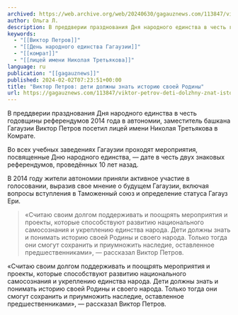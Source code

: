 ```yaml
---
archived: https://web.archive.org/web/20240630/gagauznews.com/113847/viktor-petrov-deti-dolzhny-znat-istoriyu-svoej-rodiny.html
author: Ольга Л.
description: В преддверии празднования Дня народного единства в честь годовщины референдумов 2014 года в автономии, заместитель башкана Гагаузии Виктор Петров посетил лицей имени Николая Третьякова в Комрате. Во всех учебных заведениях Гагаузии проходят мероприятия, посвященные Дню народного единства, — дате в честь двух знаковых референдумов, проведённых 10 лет назад. В 2014 году жители автономии приняли активное участие в голосовании, выразив свое мнение о будущем Гагаузии, включая вопросы вступления в Таможенный союз и определение статуса Гагауз Ери. «Считаю своим долгом поддерживать и поощрять мероприятия и проекты, которые способствуют развитию национального самосознания и укреплению единства народа. Дети должны знать и понимать историю своей […]
keywords:
  - "[[Виктор Петров]]"
  - "[[День народного единства Гагаузии]]"
  - "[[комрат]]"
  - "[[лицей имени Николая Третьякова]]"
language: ru
publication: "[[gagauznews]]"
published: 2024-02-02T07:23:51+00:00
title: "Виктор Петров: дети должны знать историю своей Родины"
url: https://gagauznews.com/113847/viktor-petrov-deti-dolzhny-znat-istoriyu-svoej-rodiny.html
---
```


В преддверии празднования Дня народного единства в честь годовщины референдумов 2014 года в автономии, заместитель башкана Гагаузии Виктор Петров посетил лицей имени Николая Третьякова в Комрате.

Во всех учебных заведениях Гагаузии проходят мероприятия, посвященные Дню народного единства, — дате в честь двух знаковых референдумов, проведённых 10 лет назад.

В 2014 году жители автономии приняли активное участие в голосовании, выразив свое мнение о будущем Гагаузии, включая вопросы вступления в Таможенный союз и определение статуса Гагауз Ери.

> «Считаю своим долгом поддерживать и поощрять мероприятия и проекты, которые способствуют развитию национального самосознания и укреплению единства народа. Дети должны знать и понимать историю своей Родины и своего народа. Только тогда они смогут сохранить и приумножить наследие, оставленное предшественниками», — рассказал Виктор Петров.

«Считаю своим долгом поддерживать и поощрять мероприятия и проекты, которые способствуют развитию национального самосознания и укреплению единства народа. Дети должны знать и понимать историю своей Родины и своего народа. Только тогда они смогут сохранить и приумножить наследие, оставленное предшественниками», — рассказал Виктор Петров.